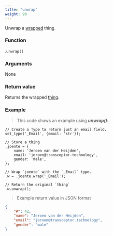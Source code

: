 ```yaml
---
title: "unwrap"
weight: 90
---
```


Unwrap a [wrapped](../) thing.



### Function

*<Type>*.`unwrap()`

### Arguments

None

### Return value

Returns the wrapped [thing](../../thing).

### Example

> This code shows an example using ***unwrap()***:

```thingsdb,should_pass
// Create a Type to return just an email field.
set_type('_Email', {email: 'str'});

// Store a thing
.joente = {
    name: 'Jeroen van der Heijden',
    email: 'jeroen@transceptor.technology',
    gender: 'male',
};

// Wrap `joente` with the `_Email` type.
.w = .joente.wrap('_Email');

// Return the original `thing`
.w.unwrap();
```
> Example return value in JSON format

```json
{
    "#": 42,
    "name": "Jeroen van der Heijden",
    "email": "jeroen@transceptor.technology",
    "gender": "male"
}
```
